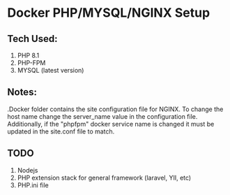 # Docker PHP/MYSQL/NGINX Setup

## Tech Used:
1. PHP 8.1
2. PHP-FPM
3. MYSQL (latest version)

## Notes:
.Docker folder contains the site configuration file for NGINX. To change the host name change the server_name value in the configuration file. Additionally, if the "phpfpm" docker service name is changed it must be updated in the site.conf file to match.

## TODO
1. Nodejs
2. PHP extension stack for general framework (laravel, YII, etc)
3. PHP.ini file

